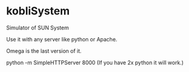 # kobliSystem
Simulator of SUN System

Use it with any server like python or Apache.

Omega is the last version of it.

python -m SimpleHTTPServer 8000 (If you have 2x python it will work.)
